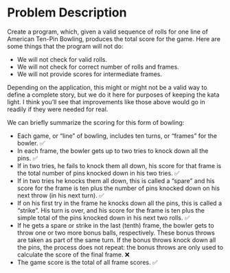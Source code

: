 # Problem Description

Create a program, which, given a valid sequence of rolls for one line of American Ten-Pin Bowling, produces the total score for the game. Here are some things that the program will not do:
- We will not check for valid rolls.
- We will not check for correct number of rolls and frames.
- We will not provide scores for intermediate frames.

Depending on the application, this might or might not be a valid way to define a complete story, but we do it here for purposes of keeping the kata light. I think you’ll see that improvements like those above would go in readily if they were needed for real.

We can briefly summarize the scoring for this form of bowling:
- Each game, or “line” of bowling, includes ten turns, or “frames” for the bowler. :white_check_mark:
- In each frame, the bowler gets up to two tries to knock down all the pins. :white_check_mark:
- If in two tries, he fails to knock them all down, his score for that frame is the total number of pins knocked down in his two tries. :white_check_mark:
- If in two tries he knocks them all down, this is called a “spare” and his score for the frame is ten plus the number of pins knocked down on his next throw (in his next turn). :white_check_mark:
- If on his first try in the frame he knocks down all the pins, this is called a “strike”. His turn is over, and his score for the frame is ten plus the simple total of the pins knocked down in his next two rolls. :white_check_mark:
- If he gets a spare or strike in the last (tenth) frame, the bowler gets to throw one or two more bonus balls, respectively. These bonus throws are taken as part of the same turn. If the bonus throws knock down all the pins, the process does not repeat: the bonus throws are only used to calculate the score of the final frame. :x:
- The game score is the total of all frame scores. :white_check_mark:
